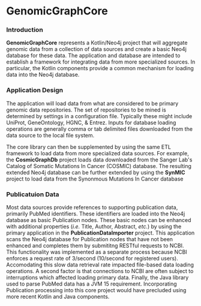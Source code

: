 # GenomicGraphCore

### Introduction

**GenomicGraphCore** represents a Kotlin/Neo4j project that will aggregate genomic data from a collection of data sources and create a basic Neo4j database for these data. The application and database are intended to establish a framework for integrating data from more specialized sources. In particular, the Kotlin components provide a common mechanism for loading data into the Neo4j database.

### Application Design

The application will load data from what are considered to be primary genomic data repositories. The set of repositories to be mined is determined by settings in a configuration file. Typically these might include UniProt, GeneOntology, HGNC, & Entrez.
Inputs for database loading operations are generally comma or tab delimited files downloaded from the data source to the local file system.

The core library can then be supplemented by using the same ETL framework to load data from more specialized data sources. For example, the **CosmicGraphDb** project loads data downloaded from the Sanger Lab's Catalog of Somatic Mutations In Cancer (COSMIC) database.
The resulting extended Neo4j database can be further extended by using the **SynMIC** project to load data from the Synonmous Mutations In Cancer database

### Publicatuion Data

Most data sources provide references to supporting publication data, primarily PubMed identifiers. These identifiers are loaded into the Neo4j database as basic Publication nodes. These basic nodes can be enhanced with additional properties (*i.e.* Title, Author, Abstract, *etc.*) by using the primary application in the **PublicationDataImporter** project. This application scans the Neo4j database for Publication nodes that have not been enhanced and completes them by submititng RESTful requests to NCBI. This functionality was implemented as a separate process because NCBI enforces a request rate of 3/second (10/second for registered users). Accomodating this slow data retrieval rate impacted file-based data loading operations. A second factor is that connections to NCBI are often subject to interruptions which affected loading primary data. Finally, the Java library used to parse PubMed data has a JVM 15 requirement. Incorporating Publication processing into this core project would have precluded using more recent Kotlin and Java components.

